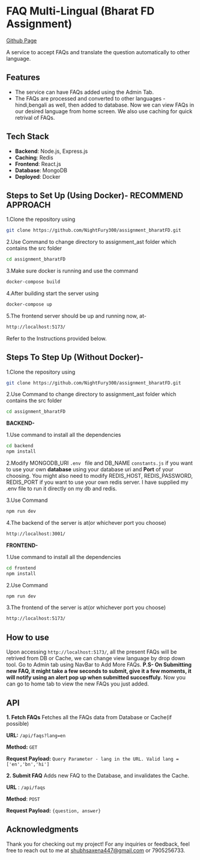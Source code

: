 # FAQ Multi-Lingual (Bharat FD Assignment)

[Github Page](https://github.com/NightFury300/assignment_bharatFD)

A service to accept FAQs and translate the question automatically to other language.

## Features
- The service can have FAQs added using the Admin Tab.
- The FAQs are processed and converted to other languages - hindi,bengali as well, then added to database. Now we can view FAQs in our desired language from home screen. We also use caching for quick retrival of FAQs.

## Tech Stack
- **Backend**: Node.js, Express.js
- **Caching**: Redis
- **Frontend**: React.js
- **Database**: MongoDB
- **Deployed**: Docker

## Steps to Set Up (Using Docker)- RECOMMEND APPROACH

1.Clone the repository using
```sh
git clone https://github.com/NightFury300/assignment_bharatFD.git
```

2.Use Command to change directory to assignment_ast folder which contains the src folder
```sh
cd assignment_bharatFD
```

3.Make sure docker is running and use the command
```sh
docker-compose build
```

4.After building start the server using
```sh
docker-compose up
```

5.The frontend server should be up and running now, at-
```sh
http://localhost:5173/
```
Refer to the Instructions provided below.

## Steps To Step Up (Without Docker)-

1.Clone the repository using
```sh
git clone https://github.com/NightFury300/assignment_bharatFD.git
```
2.Use Command to change directory to assignment_ast folder which contains the src folder
```sh
cd assignment_bharatFD
```

**BACKEND-**

1.Use command to install all the dependencies
```sh
cd backend
npm install
```

2.Modify MONGODB_URI ```.env ``` file and DB_NAME ```constants.js``` if you want to use your own **database** using your database uri and **Port** of your choosing. You might also need to modify REDIS_HOST, REDIS_PASSWORD, REDIS_PORT if you want to use your own redis server. I have supplied my .env file to run it directly on my db and redis.

3.Use Command
```sh 
npm run dev
```

4.The backend of the server is at(or whichever port you choose)
```sh 
http://localhost:3001/
```

**FRONTEND-**

1.Use command to install all the dependencies
```sh
cd frontend
npm install
```

2.Use Command
```sh 
npm run dev
```

3.The frontend of the server is at(or whichever port you choose)
```sh 
http://localhost:5173/
```


## How to use

Upon accessing `http://localhost:5173/`, all the present FAQs will be retrived from DB or Cache, we can change view language by drop down tool.
Go to Admin tab using NavBar to Add More FAQs. **P.S- On Submitting new FAQ, it might take a few seconds to submit, give it a few moments, it will notify using an alert pop up when submitted succesffuly.**
Now you can go to home tab to view the new FAQs you just added.

## API

**1. Fetch FAQs**
Fetches all the FAQs data from Database or Cache(if possible)

**URL:** ```/api/faqs?lang=en```

**Method:** ```GET```

**Request Payload:** `Query Parameter - lang in the URL. Valid lang = ['en','bn','hi']`

**2. Submit FAQ**
Adds new FAQ to the Database, and invalidates the Cache.

**URL** : ```/api/faqs```

**Method**: ```POST```

**Request Payload:** `{question, answer}`

## Acknowledgments
Thank you for checking out my project! For any inquiries or feedback, feel free to reach out to me at [shubhsaxena447@gmail.com](mailto:shubhsaxena447@gmail.com) or 7905256733.
